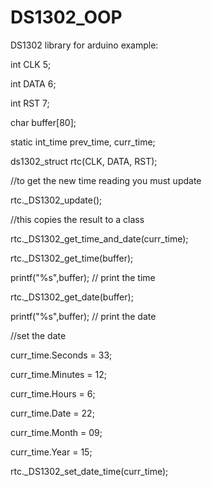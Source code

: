 # DS1302_OOP
DS1302 library for arduino
example:

int CLK 5;

int DATA 6;

int RST 7;

char buffer[80];

static int_time prev_time, curr_time;

ds1302_struct rtc(CLK, DATA, RST);

//to get the new time reading you must update

rtc._DS1302_update();

//this copies the result to a class

rtc._DS1302_get_time_and_date(curr_time);

rtc._DS1302_get_time(buffer);

printf("%s",buffer); // print the time

rtc._DS1302_get_date(buffer);

printf("%s",buffer); // print the date

//set the date

curr_time.Seconds = 33;

curr_time.Minutes = 12;

curr_time.Hours = 6;

curr_time.Date = 22;

curr_time.Month = 09;

curr_time.Year = 15;

rtc._DS1302_set_date_time(curr_time);

